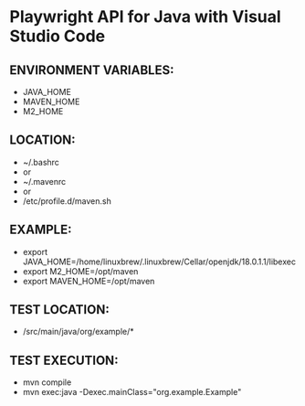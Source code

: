# Playwright API for Java with Visual Studio Code

## ENVIRONMENT VARIABLES:
* JAVA_HOME
* MAVEN_HOME
* M2_HOME

## LOCATION: 
* ~/.bashrc
* or
* ~/.mavenrc
* or
* /etc/profile.d/maven.sh

## EXAMPLE:
* export JAVA_HOME=/home/linuxbrew/.linuxbrew/Cellar/openjdk/18.0.1.1/libexec
* export M2_HOME=/opt/maven
* export MAVEN_HOME=/opt/maven

## TEST LOCATION:
* /src/main/java/org/example/*

## TEST EXECUTION:
* mvn compile 
* mvn exec:java -Dexec.mainClass="org.example.Example"
